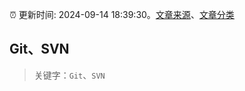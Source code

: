 :alarm_clock: 更新时间: 2024-09-14 18:39:30。[文章来源](/README.md)、[文章分类](/TAGS.md)

## Git、SVN


> 关键字：`Git`、`SVN`



